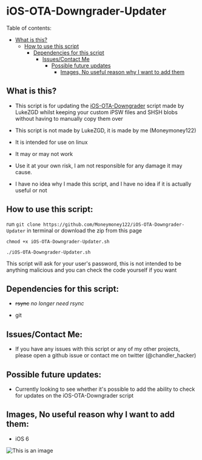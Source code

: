 # iOS-OTA-Downgrader-Updater

Table of contents:

 - [What is this?](https://github.com/Moneymoney122/iOS-OTA-Downgrader-Updater#what-is-this)
   - [How to use this script](https://github.com/Moneymoney122/iOS-OTA-Downgrader-Updater#how-to-use-this-script)
     - [Dependencies for this script](https://github.com/Moneymoney122/iOS-OTA-Downgrader-Updater#dependencies-for-this-script)
       - [Issues/Contact Me](https://github.com/Moneymoney122/iOS-OTA-Downgrader-Updater#issues)
         - [Possible future updates](https://github.com/Moneymoney122/iOS-OTA-Downgrader-Updater#possible-future-updates)
           - [Images, No useful reason why I want to add them](https://github.com/Moneymoney122/iOS-OTA-Downgrader-Updater#images-no-useful-reason-why-i-want-to-add-them)

## What is this?

- This script is for updating the [iOS-OTA-Downgrader](https://github.com/LukeZGD/iOS-OTA-Downgrader) script made by LukeZGD whilst keeping your custom iPSW files and SHSH blobs without having to manually copy them over

- This script is not made by LukeZGD, it is made by me (Moneymoney122)

- It is intended for use on linux

- It may or may not work

- Use it at your own risk, I am not responsible for any damage it may cause.

- I have no idea why I made this script, and I have no idea if it is actually useful or not


## How to use this script:

 run `git clone https://github.com/Moneymoney122/iOS-OTA-Downgrader-Updater` in terminal or download the zip from this page

`chmod +x iOS-OTA-Downgrader-Updater.sh`

`./iOS-OTA-Downgrader-Updater.sh`

This script will ask for your user's password, this is not intended to be anything malicious and you can check the code yourself if you want

## Dependencies for this script: 

- ~~rsync~~ *no longer need rsync*

- git

## Issues/Contact Me:

- If you have any issues with this script or any of my other projects, please open a github issue or contact me on twitter (@chandler_hacker)

## Possible future updates:

- Currently looking to see whether it's possible to add the ability to check for updates on the iOS-OTA-Downgrader script

## Images, No useful reason why I want to add them:

- iOS 6

![This is an image](http://static3.wikia.nocookie.net/__cb20130205030558/logopedia/images/e/e7/Ios-6-logo-hi-res-460x4601.jpg)

